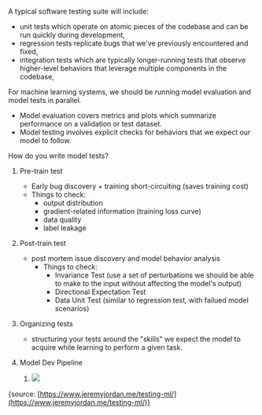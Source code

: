 
A typical software testing suite will include:
- unit tests which operate on atomic pieces of the codebase and can be run quickly during development,
- regression tests replicate bugs that we've previously encountered and fixed,
- integration tests which are typically longer-running tests that observe higher-level behaviors that leverage multiple components in the codebase,

For machine learning systems, we should be running model evaluation and model tests in parallel.
- Model evaluation covers metrics and plots which summarize performance on a validation or test dataset.
- Model testing involves explicit checks for behaviors that we expect our model to follow.

How do you write model tests?
1. Pre-train test
	- Early bug discovery + training short-circuiting (saves training cost)
	- Things to check:
		- output distribution
		- gradient-related information (training loss curve)
		- data quality
		- label leakage
2. Post-train test
	- post mortem issue discovery and model behavior analysis
		- Things to check:
			- Invariance Test (use a set of perturbations we should be able to make to the input without affecting the model's output)
			- Directional Expectation Test
			- Data Unit Test (similar to regression test, with failued model scenarios)

3. Organizing tests
	- structuring your tests around the "skills" we expect the model to acquire while learning to perform a given task.

4. Model Dev Pipeline
	1. ![](https://www.jeremyjordan.me/content/images/size/w1000/2020/08/Group-7.png)

 {source: [https://www.jeremyjordan.me/testing-ml/](https://www.jeremyjordan.me/testing-ml/)}